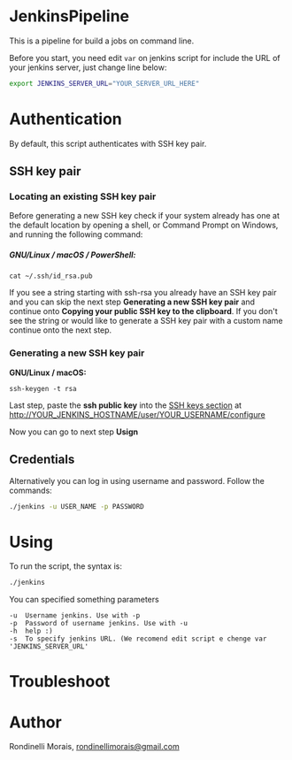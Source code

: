 # JenkinsPipeline
This is a pipeline for build a jobs on command line.

Before you start, you need edit `var` on jenkins script for include the URL of your jenkins server, just change line below:

```bash
export JENKINS_SERVER_URL="YOUR_SERVER_URL_HERE"
```

# Authentication
By default, this script authenticates with SSH key pair.

## SSH key pair

### Locating an existing SSH key pair
Before generating a new SSH key check if your system already has one
at the default location by opening a shell, or Command Prompt on Windows,
and running the following command:

##### GNU/Linux / macOS / PowerShell:
```
cat ~/.ssh/id_rsa.pub
```
If you see a string starting with ssh-rsa you already have an SSH key pair
and you can skip the next step **Generating a new SSH key pair**
and continue onto **Copying your public SSH key to the clipboard**.
If you don't see the string or would like to generate a SSH key pair with a
custom name continue onto the next step.

### Generating a new SSH key pair

**GNU/Linux / macOS:**
```
ssh-keygen -t rsa
```

Last step, paste the **ssh public key** into the [SSH keys section](https://jenkins.io/doc/book/resources/managing/cli-adding-ssh-public-keys.png) at [http://YOUR_JENKINS_HOSTNAME/user/YOUR_USERNAME/configure](http://YOUR_JENKINS_HOSTNAME/user/YOUR_USERNAME/configure)

Now you can go to next step **Usign**

## Credentials
Alternatively you can log in using username and password. Follow the commands:

```bash
./jenkins -u USER_NAME -p PASSWORD
```

# Using
To run the script, the syntax is:

```bash
./jenkins
```

You can specified something parameters

```none
-u  Username jenkins. Use with -p
-p  Password of username jenkins. Use with -u
-h  help :)
-s  To specify jenkins URL. (We recomend edit script e chenge var 'JENKINS_SERVER_URL'
```

# Troubleshoot

# Author
Rondinelli Morais, rondinellimorais@gmail.com
